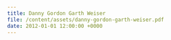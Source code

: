 ```yaml
---
title: Danny Gordon Garth Weiser
file: /content/assets/danny-gordon-garth-weiser.pdf
date: 2012-01-01 12:00:00 +0000
---
```

